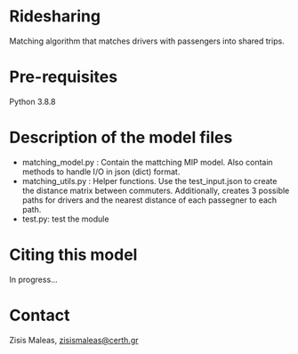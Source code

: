 # **Ridesharing**

Matching algorithm that matches drivers with passengers into shared trips. 

# **Pre-requisites**
Python 3.8.8

# **Description of the model files**
* matching_model.py : Contain the mattching MIP model. Also contain methods to handle I/O in json (dict) format. 
* matching_utils.py : Helper functions. Use the test_input.json to create the distance matrix between commuters. Additionally, creates 3 possible 
paths for drivers and the nearest distance of each passegner to each path. 
* test.py: test the module 

# **Citing this model**
In progress... 


# **Contact**
Zisis Maleas, zisismaleas@certh.gr

